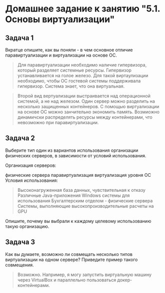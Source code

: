 # Домашнее задание к занятию "5.1. Основы виртуализации"
## Задача 1
Вкратце опишите, как вы поняли - в чем основное отличие паравиртуализации и виртуализации на основе ОС.

 >Для паравиртуализации необходимо наличие гипервизора, который разделяет системные ресурсы. Гипервизор устанавливается на голое железо. Для такой виртаулизации необходимо, чтобы ОС гостевой системы поддерживала гипервизор. Система знает, что она виртуальная.

>Второй вид вертуализации выстраивается над операционной системой, а не над железом. Один сервер можно разделить на несколько защищенных контейнеров. С помощью виртуализации на основе ОС можно занчительно экономить память. Возмиожно динамичски распределять ресурсы между  контейнерами, что невозможно при паравиртуализации.

## Задача 2
Выберите тип один из вариантов использования организации физических серверов, в зависимости от условий использования.

Организация серверов:

физические сервера
паравиртуализация
виртуализация уровня ОС
Условия использования:

>Высоконагруженная база данных, чувствительная к отказу
Различные Java-приложения
Windows системы для использования Бухгалтерским отделом - физические сервера
Системы, выполняющие высокопроизводительные расчеты на GPU

Опишите, почему вы выбрали к каждому целевому использованию такую организацию.

## Задача 3
Как вы думаете, возможно ли совмещать несколько типов виртуализации на одном сервере? Приведите пример такого совмещения.

>Возможно.
>Например, я могу запустить виртуальную машину через VirtualBox и параллельно пользоваться докер-контейнерами.

